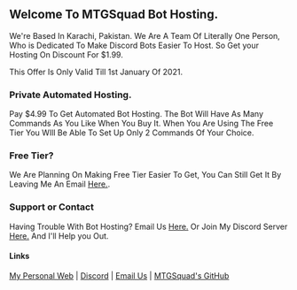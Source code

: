 ## Welcome To MTGSquad Bot Hosting.

We're Based In Karachi, Pakistan. We Are A Team Of Literally One Person, Who is Dedicated To Make Discord Bots Easier To Host. So Get your Hosting On Discount For $1.99. 

This Offer Is Only Valid Till 1st January Of 2021.

### Private Automated Hosting.

Pay $4.99 To Get Automated Bot Hosting. The Bot Will Have As Many Commands As You Like When You Buy It. When You Are Using The Free Tier You WIll Be Able To Set Up Only 2 Commands Of Your Choice.

### Free Tier?

We Are Planning On Making Free Tier Easier To Get, You Can Still Get It By Leaving Me An Email [Here.](mailto:bot.hosting@mtgsquad.tk).

### Support or Contact

Having Trouble With Bot Hosting? Email Us [Here.](mailto:support@mtgsquad.tk) Or Join My Discord Server [Here.](https://discord.gg/G2pkc8vtYX) And I'll Help you Out.

#### Links

[My Personal Web](http://mtgsquad.github.io/) | [Discord](https://discord.gg/G2pkc8vtYX) | [Email Us](mailto:support@mtgsquad.tk) | [MTGSquad's GitHub](https://github.com/mtgsquad)
